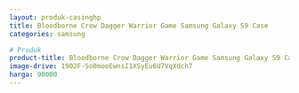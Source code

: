 ```yaml
---
layout: produk-casinghp
title: Bloodborne Crow Dagger Warrior Game Samsung Galaxy S9 Case
categories: samsung

# Produk
product-title: Bloodborne Crow Dagger Warrior Game Samsung Galaxy S9 Case
image-drive: 1902F-So0mooEwnsI1XSyEu6U7VqXdch7
harga: 90000
---
```

